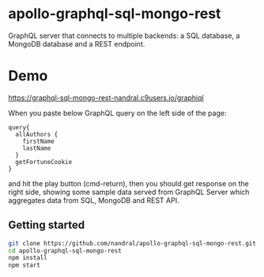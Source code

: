 # apollo-graphql-sql-mongo-rest

GraphQL server that connects to multiple backends: a SQL database, a MongoDB database and a REST endpoint. 

# Demo

https://graphql-sql-mongo-rest-nandral.c9users.io/graphiql

When you paste below GraphQL query on the left side of the page:

```
query{
  allAuthors {
    firstName
    lastName
  }
  getFortuneCookie
}

```

and hit the play button (cmd-return), then you should get response on the right side, showing some sample data served from GraphQL Server which aggregates data from SQL, MongoDB and REST API.

## Getting started

```bash
git clone https://github.com/nandral/apollo-graphql-sql-mongo-rest.git
cd apollo-graphql-sql-mongo-rest
npm install
npm start
```


